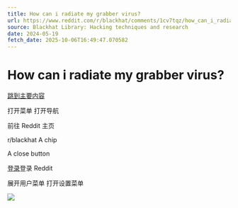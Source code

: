 ```yaml
---
title: How can i radiate my grabber virus?
url: https://www.reddit.com/r/blackhat/comments/1cv7tqz/how_can_i_radiate_my_grabber_virus/
source: Blackhat Library: Hacking techniques and research
date: 2024-05-19
fetch_date: 2025-10-06T16:49:47.070582
---
```


# How can i radiate my grabber virus?

[跳到主要内容](#main-content)

打开菜单
打开导航

前往 Reddit 主页

r/blackhat
A chip

A close button

[登录](https://www.reddit.com/login/)登录 Reddit

展开用户菜单
打开设置菜单

![](https://id.rlcdn.com/472486.gif)